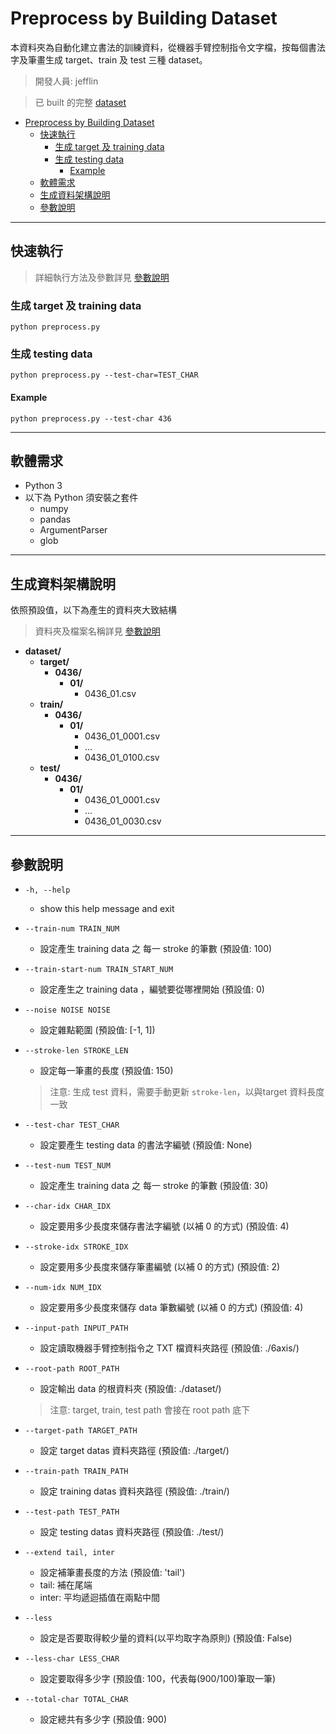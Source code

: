 # Preprocess by Building Dataset

本資料夾為自動化建立書法的訓練資料，從機器手臂控制指令文字檔，按每個書法字及筆畫生成 target、train 及 test 三種 dataset。

> 開發人員: jefflin

> 已 built 的完整 [dataset](https://drive.google.com/file/d/15aUSfvorEF7wKhYrUY9h2UHpvJq06BYy/view?usp=sharing)
- [Preprocess by Building Dataset](#preprocess-by-building-dataset)
  - [快速執行](#快速執行)
    - [生成 target 及 training data](#生成-target-及-training-data)
    - [生成 testing data](#生成-testing-data)
      - [Example](#example)
  - [軟體需求](#軟體需求)
  - [生成資料架構說明](#生成資料架構說明)
  - [參數說明](#參數說明)

---

## 快速執行

> 詳細執行方法及參數詳見 [參數說明](#參數說明)

### 生成 target 及 training data

```python preprocess.py```

### 生成 testing data

```python preprocess.py --test-char=TEST_CHAR```

#### Example

```python preprocess.py --test-char 436```

---

## 軟體需求

- Python 3
- 以下為 Python 須安裝之套件
  - numpy
  - pandas
  - ArgumentParser
  - glob

---

## 生成資料架構說明

依照預設值，以下為產生的資料夾大致結構

> 資料夾及檔案名稱詳見 [參數說明](#參數說明)

- **dataset/**
  - **target/**
    - **0436/**
      - **01/**
        - 0436_01.csv
  - **train/**
    - **0436/**
      - **01/**
        - 0436_01_0001.csv
        - ...
        - 0436_01_0100.csv
  - **test/**
    - **0436/**
      - **01/**
        - 0436_01_0001.csv
        - ...
        - 0436_01_0030.csv

---

## 參數說明

- ```-h, --help```
  
  - show this help message and exit

- ```--train-num TRAIN_NUM```

  - 設定產生 training data 之 每一 stroke 的筆數 (預設值: 100)

- ```--train-start-num TRAIN_START_NUM```

  - 設定產生之 training data ，編號要從哪裡開始 (預設值: 0)

- ```--noise NOISE NOISE```

  - 設定雜點範圍 (預設值: [-1, 1])

- ```--stroke-len STROKE_LEN```

  - 設定每一筆畫的長度 (預設值: 150)
  > 注意: 生成 test 資料，需要手動更新 ```stroke-len```，以與target 資料長度一致

- ```--test-char TEST_CHAR```

  - 設定要產生 testing data 的書法字編號 (預設值: None)

- ```--test-num TEST_NUM```

  - 設定產生 training data 之 每一 stroke 的筆數 (預設值: 30)

- ```--char-idx CHAR_IDX```

  - 設定要用多少長度來儲存書法字編號 (以補 0 的方式) (預設值: 4)

- ```--stroke-idx STROKE_IDX```

  - 設定要用多少長度來儲存筆畫編號 (以補 0 的方式) (預設值: 2)

- ```--num-idx NUM_IDX```

  - 設定要用多少長度來儲存 data 筆數編號 (以補 0 的方式) (預設值: 4)

- ```--input-path INPUT_PATH```

  - 設定讀取機器手臂控制指令之 TXT 檔資料夾路徑 (預設值: ./6axis/)

- ```--root-path ROOT_PATH```

  - 設定輸出 data 的根資料夾 (預設值: ./dataset/)
  > 注意: target, train, test path 會接在 root path 底下

- ```--target-path TARGET_PATH```

  - 設定 target datas 資料夾路徑 (預設值: ./target/)

- ```--train-path TRAIN_PATH```

  - 設定 training datas 資料夾路徑 (預設值: ./train/)

- ```--test-path TEST_PATH```
  - 設定 testing datas 資料夾路徑 (預設值: ./test/)

- ```--extend tail, inter```
  - 設定補筆畫長度的方法 (預設值: 'tail')
  - tail: 補在尾端
  - inter: 平均遞迴插值在兩點中間

- ```--less```
  - 設定是否要取得較少量的資料(以平均取字為原則) (預設值: False)

- ```--less-char LESS_CHAR```
  - 設定要取得多少字 (預設值: 100，代表每(900/100)筆取一筆)

- ```--total-char TOTAL_CHAR```
  - 設定總共有多少字 (預設值: 900)
